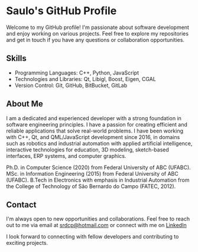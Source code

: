 # Saulo's GitHub Profile

Welcome to my GitHub profile! I'm passionate about software development and enjoy working on various projects. Feel free to explore my repositories and get in touch if you have any questions or collaboration opportunities.

## Skills

- Programming Languages: C++, Python, JavaScript
- Technologies and Libraries: Qt, Libigl, Boost, Eigen, CGAL
- Version Control: Git, GitHub, BitBucket, GitLab

## About Me

I am a dedicated and experienced developer with a strong foundation in software engineering principles. I have a passion for creating efficient and reliable applications that solve real-world problems. I have been working with C++, Qt, and QML/JavaScript development since 2016, in domains such as robotics and industrial automation with applied artificial intelligence, interactive technologies for education, 3D modeling, sketch-based interfaces, ERP systems, and computer graphics.

Ph.D. in Computer Science (2020) from Federal University of ABC (UFABC).
MSc. in Information Engineering (2015) from Federal University of ABC (UFABC). 
B.Tech in Electronics with emphasis in Industrial Automation from the College of Technology of São Bernardo do Campo (FATEC, 2012). 



## Contact

I'm always open to new opportunities and collaborations.
Feel free to reach out to me via email at [srdcp@hotmail.com](mailto:srdcp@hotmail.com) or connect with me on [LinkedIn](https://www.linkedin.com/in/saulo-ramos-8baa66104/)

I look forward to connecting with fellow developers and contributing to exciting projects.

